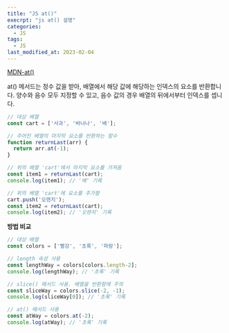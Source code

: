 ```yaml
---
title: "JS at()"
execrpt: "js at() 설명"
categories:
  - JS
tags:
  - JS
last_modified_at: 2023-02-04
---
```


[MDN-at()](https://developer.mozilla.org/ko/docs/Web/JavaScript/Reference/Global_Objects/Array/at)  

at() 메서드는 정수 값을 받아, 배열에서 해당 값에 해당하는 인덱스의 요소를 반환합니다. 양수와 음수 모두 지정할 수 있고, 음수 값의 경우 배열의 뒤에서부터 인덱스를 셉니다.  

```js
// 대상 배열
const cart = ['사과', '바나나', '배'];

// 주어진 배열의 마지막 요소를 반환하는 함수
function returnLast(arr) {
  return arr.at(-1);
}

// 위의 배열 'cart'에서 마지막 요소를 가져옴
const item1 = returnLast(cart);
console.log(item1); // '배' 기록

// 위의 배열 'cart'에 요소를 추가함
cart.push('오렌지');
const item2 = returnLast(cart);
console.log(item2); // '오렌지' 기록
```
  

**방법 비교**
```js
// 대상 배열
const colors = ['빨강', '초록', '파랑'];

// length 속성 사용
const lengthWay = colors[colors.length-2];
console.log(lengthWay); // '초록' 기록

// slice() 메서드 사용. 배열을 반환함에 주의
const sliceWay = colors.slice(-2, -1);
console.log(sliceWay[0]); // '초록' 기록

// at() 메서드 사용
const atWay = colors.at(-2);
console.log(atWay); // '초록' 기록
```